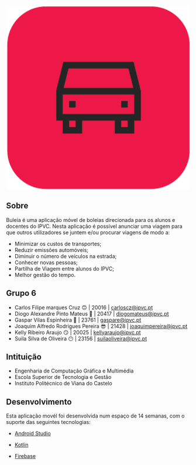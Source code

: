 <!-- PROJECT LOGO -->
<br />
<div align="center">
  <a>
    <img width="500px" height="500px" src="app/src/main/res/drawable/buleia.png" alt="Logo" width="80" height="80">
  </a>
</div>


<!-- ABOUT THE PROJECT -->
## Sobre

Buleia é uma aplicação móvel de boleias direcionada para os alunos e docentes do IPVC.​
Nesta aplicação é possível anunciar uma viagem para que outros utilizadores se juntem e/ou procurar viagens de modo a:​

* Minimizar os custos de transportes;
* Reduzir emissões automóveis;
* Diminuir o número de veículos na estrada;
* Conhecer novas pessoas;
* Partilha de Viagem entre alunos do IPVC;
* Melhor gestão do tempo.

## Grupo 6

* Carlos Filipe marques Cruz 🙃           | 20016 | carloscz@ipvc.pt  
* Diogo Alexandre Pinto Mateus 🤪         | 20417 | diogomateus@ipvc.pt
* Gaspar Vilas Espinheira 🥳              | 23761 | gaspare@ipvc.pt  
* Joaquim Alfredo Rodrigues Pereira 😎    | 21428 | joaquimpereira@ipvc.pt 
* Kelly Ribeiro Araujo 😏                 | 20025 | kellyaraujo@ipvc.pt  
* Suila Silva de Oliveira 😶              | 23156 | suilaoliveira@ipvc.pt 

## Intituição

* Engenharia de Computação Gráfica e Multimédia
* Escola Superior de Tecnologia e Gestão
* Instituto Politécnico de Viana do Castelo

## Desenvolvimento

Esta aplicação movél foi desenvolvida num espaço de 14 semanas, com o suporte das seguintes tecnologias:

* [Android Studio](https://developer.android.com/studio/)

* [Kotlin](https://kotlinlang.org/)

* [Firebase](https://firebase.google.com/)

